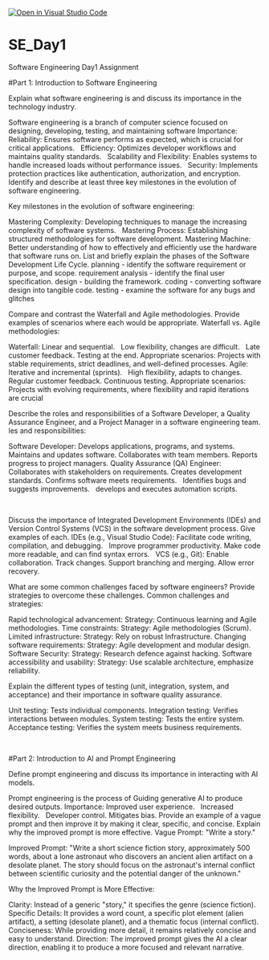 [![Open in Visual Studio Code](https://classroom.github.com/assets/open-in-vscode-2e0aaae1b6195c2367325f4f02e2d04e9abb55f0b24a779b69b11b9e10269abc.svg)](https://classroom.github.com/online_ide?assignment_repo_id=18522133&assignment_repo_type=AssignmentRepo)
# SE_Day1
Software Engineering Day1 Assignment

#Part 1: Introduction to Software Engineering

Explain what software engineering is and discuss its importance in the technology industry.

Software engineering is a branch of computer science focused on designing, developing, testing, and maintaining software
Importance:
Reliability: Ensures software performs as expected, which is crucial for critical applications.   
Efficiency: Optimizes developer workflows and maintains quality standards.   
Scalability and Flexibility: Enables systems to handle increased loads without performance issues.   
Security: Implements protection practices like authentication, authorization, and encryption.
Identify and describe at least three key milestones in the evolution of software engineering.

Key milestones in the evolution of software engineering:

Mastering Complexity: Developing techniques to manage the increasing complexity of software systems.   
Mastering Process: Establishing structured methodologies for software development.
Mastering Machine: Better understanding of how to effectively and efficiently use the hardware that software runs on.
List and briefly explain the phases of the Software Development Life Cycle.
 planning - identify the software requirement or purpose, and scope.
 requirement analysis - identify the final user specification. 
design - building the framework. 
coding - converting software design into tangible code.
 testing - examine the software for any bugs and glitches


Compare and contrast the Waterfall and Agile methodologies. Provide examples of scenarios where each would be appropriate.
Waterfall vs. Agile methodologies:

Waterfall:
Linear and sequential.   
Low flexibility, changes are difficult.   
Late customer feedback.
Testing at the end.
Appropriate scenarios: Projects with stable requirements, strict deadlines, and well-defined processes.
Agile:
Iterative and incremental (sprints).   
High flexibility, adapts to changes.   
Regular customer feedback.
Continuous testing.
Appropriate scenarios: Projects with evolving requirements, where flexibility and rapid iterations are crucial

Describe the roles and responsibilities of a Software Developer, a Quality Assurance Engineer, and a Project Manager in a software engineering team.
les and responsibilities:

Software Developer:
Develops applications, programs, and systems.   
Maintains and updates software.
Collaborates with team members.
Reports progress to project managers.
Quality Assurance (QA) Engineer:
Collaborates with stakeholders on requirements.
Creates development standards.
Confirms software meets requirements.   
Identifies bugs and suggests improvements.   
develops and executes automation scripts.

   


Discuss the importance of Integrated Development Environments (IDEs) and Version Control Systems (VCS) in the software development process. Give examples of each.
IDEs (e.g., Visual Studio Code):
Facilitate code writing, compilation, and debugging.   
Improve programmer productivity.
Make code more readable, and can find syntax errors.   
VCS (e.g., Git):
Enable collaboration.
Track changes.
Support branching and merging.
Allow error recovery.

What are some common challenges faced by software engineers? Provide strategies to overcome these challenges.
Common challenges and strategies:

Rapid technological advancement:
Strategy: Continuous learning and Agile methodologies.
Time constraints:
Strategy: Agile methodologies (Scrum).
Limited infrastructure:
Strategy: Rely on robust Infrastructure.
Changing software requirements:
Strategy: Agile development and modular design.
Software Security:
Strategy: Research defence against hacking.
Software accessibility and usability:
Strategy: Use scalable architecture, emphasize reliability.

Explain the different types of testing (unit, integration, system, and acceptance) and their importance in software quality assurance.

Unit testing: Tests individual components.
Integration testing: Verifies interactions between modules.
System testing: Tests the entire system.   
Acceptance testing: Verifies the system meets business requirements.

   

#Part 2: Introduction to AI and Prompt Engineering


Define prompt engineering and discuss its importance in interacting with AI models.

Prompt engineering is the process of Guiding generative AI to produce desired outputs.
Importance:
Improved user experience.   
Increased flexibility.   
Developer control.
Mitigates bias.
Provide an example of a vague prompt and then improve it by making it clear, specific, and concise. Explain why the improved prompt is more effective.
Vague Prompt: "Write a story."

Improved Prompt: "Write a short science fiction story, approximately 500 words, about a lone astronaut who discovers an ancient alien artifact on a desolate planet. The story should focus on the astronaut's internal conflict between scientific curiosity and the potential danger of the unknown."

Why the Improved Prompt is More Effective:

Clarity: Instead of a generic "story," it specifies the genre (science fiction).
Specific Details: It provides a word count, a specific plot element (alien artifact), a setting (desolate planet), and a thematic focus (internal conflict).
Conciseness: While providing more detail, it remains relatively concise and easy to understand.
Direction: The improved prompt gives the AI a clear direction, enabling it to produce a more focused and relevant narrative.
